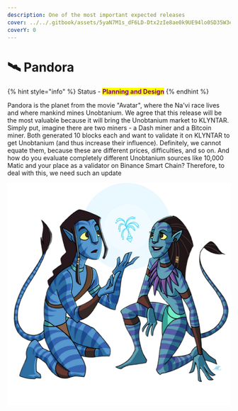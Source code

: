 ```yaml
---
description: One of the most important expected releases
cover: ../../.gitbook/assets/5yaN7M1s_dF6LD-Dtx2zIe8ae0k9UE94lo0SD35W3eo.webp
coverY: 0
---
```


# 🛰 Pandora

{% hint style="info" %}
Status - <mark style="color:purple;">**Planning and Design**</mark>
{% endhint %}

Pandora is the planet from the movie "Avatar", where the Na'vi race lives and where mankind mines Unobtanium. We agree that this release will be the most valuable because it will bring the Unobtanium market to KLYNTAR. Simply put, imagine there are two miners - a Dash miner and a Bitcoin miner. Both generated 10 blocks each and want to validate it on KLYNTAR to get Unobtanium (and thus increase their influence). Definitely, we cannot equate them, because these are different prices, difficulties, and so on. And how do you evaluate completely different Unobtanium sources like 10,000 Matic and your place as a validator on Binance Smart Chain? Therefore, to deal with this, we need such an update

![](<../../.gitbook/assets/image (9) (1).png>)
